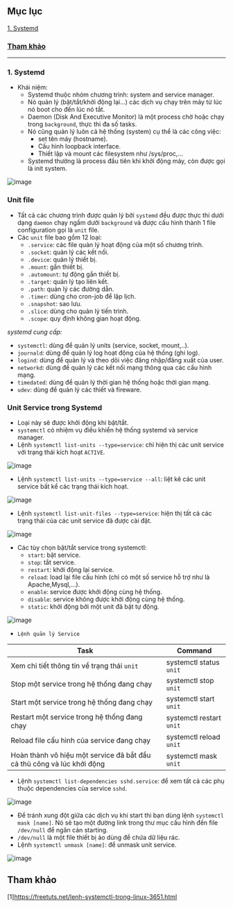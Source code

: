 ## Mục lục    
[1. Systemd](#1)       

### [Tham khảo](#2)    

----  

<a name='1'></a>        
### 1. Systemd        

- Khái niệm:      
   - Systemd thuộc nhóm chương trình: system and service manager.      
   - Nó quản lý (bật/tắt/khởi động lại...) các dịch vụ chạy trên máy từ lúc nó boot cho đến lúc nó tắt.       
   - Daemon (Disk And Executive Monitor) là một process chờ hoặc chạy trong `background`, thực thi đa số tasks.     
   - Nó cũng quản lý luôn cả hệ thống (system) cụ thể là các công việc:    
       - set tên máy (hostname).      
       - Cấu hình loopback interface.     
       - Thiết lập và mount các filesystem như /sys/proc,...     
   - Systemd thường là process đầu tiên khi khởi động máy, còn được gọi là init system.      

![image](image/11.0.png)   

### Unit file   

- Tất cả các chương trình được quản lý bởi `systemd` đều được thực thi dưới dạng `daemon` chạy ngầm dưới `background` và được cấu hình thành 1 file configuration gọi là `unit` file.     
- Các `unit` file bao gồm 12 loại:    
   - `.service`: các file quản lý hoạt động của một số chương trình.         
   - `.socket`: quản lý các kết nối.     
   - `.device`: quản lý thiết bị.   
   - `.mount`: gắn thiết bị.   
   - `.automount`: tự động gắn thiết bị.     
   - `.target`: quản lý tạo liên kết.   
   - `.path`: quản lý các đường dẫn.    
   - `.timer`: dùng cho cron-job để lập lịch.    
   - `.snapshot`: sao lưu.  
   - `.slice`: dùng cho quản lý tiến trình.   
   - `.scope`: quy định không gian hoạt động.     

*systemd cung cấp:*      
- `systemctl`: dùng để quản lý units (service, socket, mount,..). 
- `journald`: dùng để quản lý log hoạt động của hệ thống (ghi log).     
- `logind`: dùng để quản lý và theo dõi việc đăng nhập/đăng xuất của user.   
- `networkd`: dùng để quản lý các kết nối mạng thông qua các cấu hình mạng.    
- `timedated`: dùng để quản lý thời gian hệ thống hoặc thời gian mạng.    
- `udev`: dùng để quản lý các thiết và fireware.           

### Unit Service trong Systemd  
- Loại này sẽ được khởi động khi bật/tắt.      
- `systemctl` có nhiệm vụ điều khiển hệ thống systemd và service manager. 
- Lệnh `systemctl list-units --type=service`: chỉ hiện thị các unit service với trạng thái kích hoạt `ACTIVE`.      

![image](image/11.2.png)  
- Lệnh `systemctl list-units --type=service --all`: liệt kê các unit service bất kể các trạng thái kích hoạt.     

![image](image/11.3.png) 
       
- Lệnh `systemctl list-unit-files --type=service`: hiện thị tất cả các trạng thái của các unit service đã được cài đặt.    

![image](image/11.1.png)      

- Các tùy chọn bật/tắt service trong systemctl:   
    - `start`: bật service.  
    - `stop`: tắt service.   
    - `restart`: khởi động lại service.    
    - `reload`: load lại file cấu hình (chỉ có một số service hỗ trợ như là Apache,Mysql,...).    
    - `enable`: service được khởi động cùng hệ thống.   
    - `disable`: service không được khởi động cùng hệ thống.   
    - `static`: khởi động bởi một unit đã bật tự động.          

![image](image/11.4.png)    

- `Lệnh quản lý Service`     

|Task|Command|     
|----|----|     
|Xem chi tiết thông tin về trạng thái `unit`|systemctl status `unit`|     
|Stop một service trong hệ thống đang chạy|systemctl stop `unit`|     
|Start một service trong hệ thống đang chạy|systemctl start `unit`|    
|Restart một service trong hệ thống đang chạy|systemctl restart `unit`|    
|Reload file cấu hình của service đang chạy|systemctl reload `unit`|    
|Hoàn thành vô hiệu một service đã bắt đầu cả thủ công và lúc khởi động|systemctl mask `unit`|     

- Lệnh `systemctl list-dependencies sshd.service`: để xem tất cả các phụ thuộc dependencies của service `sshd`.     

![image](image/11.5.png)    

- Để tránh xung đột giữa các dịch vụ khi start thì bạn dùng lệnh `systemctl mask [name]`. Nó sẽ tạo một đường link trong thư mục cấu hình đến file `/dev/null` để ngăn cản starting.    
- `/dev/null` là một file thiết bị ảo dùng để chứa dữ liệu rác.      
- Lệnh `systemctl unmask [name]`: để unmask unit service.      

![image](image/11.6.png)      

<a name='2'></a>   
## Tham khảo  
[1]https://freetuts.net/lenh-systemctl-trong-linux-3651.html















